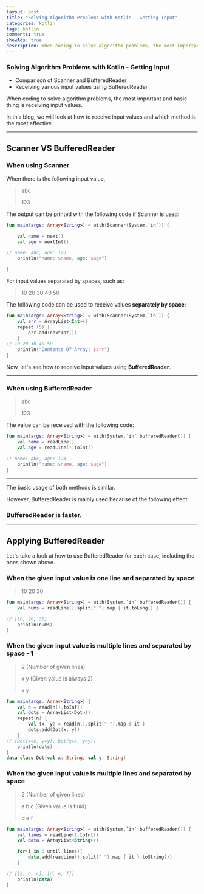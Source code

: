 ```yaml
---  
layout: post  
title: "Solving Algorithm Problems with Kotlin - Getting Input"  
categories: kotlin
tags: kotlin
comments: true
showAds: true
description: When coding to solve algorithm problems, the most important and basic thing is receiving input values. In this blog, we will look at how to receive input values and which method is the most effective.
---  
```


### Solving Algorithm Problems with Kotlin - Getting Input
- Comparison of Scanner and BufferedReader
- Receiving various input values using BufferedReader

When coding to solve algorithm problems, the most important and basic thing is receiving input values.

In this blog, we will look at how to receive input values and which method is the most effective.

---

## Scanner VS BufferedReader

### When using Scanner

When there is the following input value,

> abc
> 
> 123

The output can be printed with the following code if Scanner is used:

``` kotlin
fun main(args: Array<String>) = with(Scanner(System.`in`)) {

    val name = next()
    val age = nextInt()

// name: abc, age: 123
    println("name: $name, age: $age")

}

```

For input values separated by spaces, such as:

> 10 20 30 40 50
> 

The following code can be used to receive values **separately by space**:

``` kotlin
fun main(args: Array<String>) = with(Scanner(System.`in`)) {
    val arr = ArrayList<Int>()
    repeat (5) {
        arr.add(nextInt())
    }
// 10 20 30 40 50
    println("Contents Of Array: $arr")
}

```

Now, let's see how to receive input values using **BufferedReader**.

---

### When using BufferedReader

> abc
> 
> 123

The value can be received with the following code:

``` kotlin
fun main(args: Array<String>) = with(System.`in`.bufferedReader()) {
    val name = readLine()
    val age = readLine().toInt()

// name: abc, age: 123
    println("name: $name, age: $age")
}

```

---

The basic usage of both methods is similar.

However, BufferedReader is mainly used because of the following effect:

### **BufferedReader is faster.**

---

## Applying BufferedReader

Let's take a look at how to use BufferedReader for each case, including the ones shown above.

### **When the given input value is one line and separated by space**

> 10 20 30

``` kotlin
fun main(args: Array<String>) = with(System.`in`.bufferedReader()) {
    val nums = readLine().split(" ").map { it.toLong() }

// [10, 20, 30]
    println(nums)
}

```

### **When the given input value is multiple lines and separated by space - 1**

> 2 (Number of given lines)
> 
> x y (Given value is always 2)
> 
> x y


``` kotlin
fun main(args: Array<String>) {
    val n = readln().toInt()
    val dots = ArrayList<Dot>()
    repeat(n) {
        val (x, y) = readln().split(" ").map { it }
        dots.add(Dot(x, y))
    }
// [Dot(x=x, y=y), Dot(x=x, y=y)]
    println(dots)
}
data class Dot(val x: String, val y: String)

```

### **When the given input value is multiple lines and separated by space**

> 2 (Number of given lines)
> 
> a b c (Given value is fluid)
> 
> d e f


``` kotlin
fun main(args: Array<String>) = with(System.`in`.bufferedReader()) {
    val lines = readLine().toInt()
    val data = ArrayList<String>()

    for(i in 0 until lines){
        data.add(readLine().split(" ").map { it }.toString())
    }

// [[a, b, c], [d, e, f]]
    println(data)
}

```